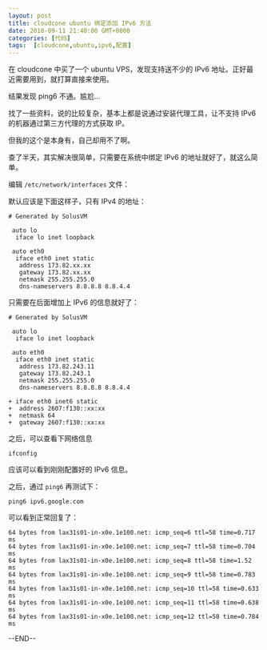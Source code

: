 ```yaml
---
layout: post
title: cloudcone ubuntu 绑定添加 IPv6 方法
date: 2018-09-11 21:40:00 GMT+0800
categories: [代码]
tags:  [cloudcone,ubuntu,ipv6,配置]
---
```


在 cloudcone 中买了一个 ubuntu VPS，发现支持送不少的 IPv6 地址。正好最近需要用到，就打算直接来使用。

结果发现 ping6 不通。尴尬...

<!-- more -->

找了一些资料，说的比较复杂，基本上都是说通过安装代理工具，让不支持 IPv6 的机器通过第三方代理的方式获取 IP。

但我的这个是本身有，自己却用不了啊。

查了半天，其实解决很简单，只需要在系统中绑定 IPv6 的地址就好了，就这么简单。

编辑 `/etc/network/interfaces` 文件：

默认应该是下面这样子，只有 IPv4 的地址：

```
# Generated by SolusVM

 auto lo
  iface lo inet loopback

 auto eth0
  iface eth0 inet static
   address 173.82.xx.xx
   gateway 173.82.xx.xx
   netmask 255.255.255.0
   dns-nameservers 8.8.8.8 8.8.4.4
```

只需要在后面增加上 IPv6 的信息就好了：

```
# Generated by SolusVM

 auto lo
  iface lo inet loopback

 auto eth0
  iface eth0 inet static
   address 173.82.243.11
   gateway 173.82.243.1
   netmask 255.255.255.0
   dns-nameservers 8.8.8.8 8.8.4.4

+ iface eth0 inet6 static
+  address 2607:f130::xx:xx
+  netmask 64
+  gateway 2607:f130::xx:xx
```

之后，可以查看下网络信息

```
ifconfig
```

应该可以看到刚刚配置好的 IPv6 信息。

之后，通过 `ping6` 再测试下：

```
ping6 ipv6.google.com
```

可以看到正常回复了：

```
64 bytes from lax31s01-in-x0e.1e100.net: icmp_seq=6 ttl=58 time=0.717 ms
64 bytes from lax31s01-in-x0e.1e100.net: icmp_seq=7 ttl=58 time=0.704 ms
64 bytes from lax31s01-in-x0e.1e100.net: icmp_seq=8 ttl=58 time=1.52 ms
64 bytes from lax31s01-in-x0e.1e100.net: icmp_seq=9 ttl=58 time=0.783 ms
64 bytes from lax31s01-in-x0e.1e100.net: icmp_seq=10 ttl=58 time=0.633 ms
64 bytes from lax31s01-in-x0e.1e100.net: icmp_seq=11 ttl=58 time=0.638 ms
64 bytes from lax31s01-in-x0e.1e100.net: icmp_seq=12 ttl=58 time=0.784 ms
```

--END--
